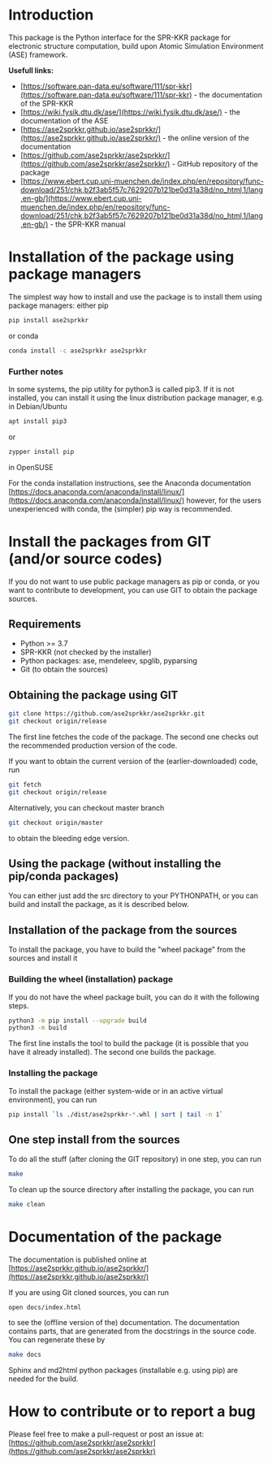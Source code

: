 Introduction
============

This package is the Python interface for the SPR-KKR package for electronic structure computation,
build upon Atomic Simulation Environment (ASE) framework.

**Usefull links:**
* [https://software.pan-data.eu/software/111/spr-kkr](https://software.pan-data.eu/software/111/spr-kkr) - the documentation of the SPR-KKR
* [https://wiki.fysik.dtu.dk/ase/](https://wiki.fysik.dtu.dk/ase/) - the documentation of the ASE
* [https://ase2sprkkr.github.io/ase2sprkkr/](https://ase2sprkkr.github.io/ase2sprkkr/) - the online version of the documentation
* [https://github.com/ase2sprkkr/ase2sprkkr/](https://github.com/ase2sprkkr/ase2sprkkr/) - GitHub repository of the package
* [https://www.ebert.cup.uni-muenchen.de/index.php/en/repository/func-download/251/chk,b2f3ab5f57c7629207b121be0d31a38d/no_html,1/lang,en-gb/](https://www.ebert.cup.uni-muenchen.de/index.php/en/repository/func-download/251/chk,b2f3ab5f57c7629207b121be0d31a38d/no_html,1/lang,en-gb/) - the SPR-KKR manual

Installation of the package using package managers
==================================================

The simplest way how to install and use the package is
to install them using package managers: either pip
```Bash
pip install ase2sprkkr
```
or conda
```Bash
conda install -c ase2sprkkr ase2sprkkr
```

### Further notes

In some systems, the pip utility for python3 is called
pip3. If it is not installed, you can install it using the linux
distribution package manager, e.g. in Debian/Ubuntu
```Bash
apt install pip3
```
or
```Bash
zypper install pip
```
in OpenSUSE

For the conda installation instructions, see the Anaconda documentation
[https://docs.anaconda.com/anaconda/install/linux/](https://docs.anaconda.com/anaconda/install/linux/)
however, for the users unexperienced with conda,
the (simpler) pip way is recommended.


Install the packages from GIT (and/or source codes)
==========================================================
If you do not want to use public package managers as pip or conda,
or you want to contribute to development, you can use GIT to obtain
the package sources.

Requirements
------------
- Python >= 3.7
- SPR-KKR (not checked by the installer)
- Python packages: ase, mendeleev, spglib, pyparsing
- Git (to obtain the sources)

Obtaining the package using GIT
--------------------------------
```Bash
git clone https://github.com/ase2sprkkr/ase2sprkkr.git
git checkout origin/release
```

The first line fetches the code of the package. The second one
checks out the recommended production version of the code.

If you want to obtain the current version of the (earlier-downloaded)
code, run
```Bash
git fetch
git checkout origin/release
```
Alternatively, you can checkout master branch
```Bash
git checkout origin/master
```
to obtain the bleeding edge version.


Using the package (without installing the pip/conda packages)
---------------------------------------------------------------

You can either just add the src directory to your PYTHONPATH, or you
can build and install the package, as it is described below.


Installation of the package from the sources
----------------------------------------------
To install the package, you have to build the "wheel package" from
the sources and install it

### Building the wheel (installation) package
If you do not have the wheel package built, you can do it
with the following steps.

```Bash
python3 -m pip install --upgrade build
python3 -m build
```

The first line installs the tool to build the package
(it is possible that you have it already installed).
The second one builds the package.

### Installing the package
To install the package (either system-wide or in an active
virtual environment), you can run

```Bash
pip install `ls ./dist/ase2sprkkr-*.whl | sort | tail -n 1`
```

One step install from the sources
------------------------------------

To do all the stuff (after cloning the GIT repository) in one step,
you can run
```Bash
make
```

To clean up the source directory after installing the package,
you can run
```Bash
make clean
```

Documentation of the package
=============================
The documentation is published online at
[https://ase2sprkkr.github.io/ase2sprkkr/](https://ase2sprkkr.github.io/ase2sprkkr/)

If you are using Git cloned sources, you can run
```
open docs/index.html
```
to see the (offline version of the) documentation.
The documentation contains parts, that are generated from the docstrings in the
source code. You can regenerate these by
```Bash
make docs
```
Sphinx and md2html python packages (installable e.g. using pip) are needed for
the build.

How to contribute or to report a bug
======================================
Please feel free to make a pull-request or post an issue at:
[https://github.com/ase2sprkkr/ase2sprkkr](https://github.com/ase2sprkkr/ase2sprkkr)
